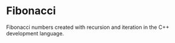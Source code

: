 # Fibonacci
Fibonacci numbers created with recursion and iteration in the C++ development language.
